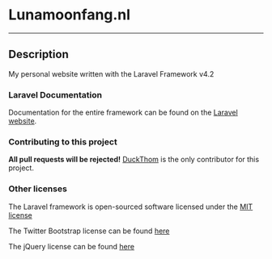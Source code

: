 # Lunamoonfang.nl

* * *

## Description

My personal website written with the Laravel Framework v4.2

### Laravel Documentation

Documentation for the entire framework can be found on the [Laravel website](http://laravel.com/docs/4.2).

### Contributing to this project

**All pull requests will be rejected!**
[DuckThom](https://github.com/DuckThom) is the only contributor for this project.

### Other licenses

The Laravel framework is open-sourced software licensed under the [MIT license](http://opensource.org/licenses/MIT)

The Twitter Bootstrap license can be found [here](https://github.com/twbs/bootstrap/blob/master/LICENSE)

The jQuery license can be found [here](https://jquery.org/license/)
